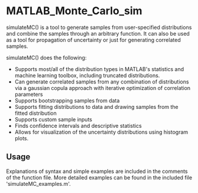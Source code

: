 # MATLAB_Monte_Carlo_sim

simulateMC() is a tool to generate samples from user-specified distributions and combine the samples through an arbitrary function. 
It can also be used as a tool for propagation of uncertainty or just for generating correlated samples.

simulateMC() does the following:
* Supports most/all of the distribution types in MATLAB's statistics and machine learning toolbox, including truncated distributions.
* Can generate correlated samples from any combination of distributions via a gaussian copula approach with iterative optimization of correlation parameters
* Supports bootstrapping samples from data
* Supports fitting distributions to data and drawing samples from the fitted distribution
* Supports custom sample inputs
* Finds confidence intervals and descriptive statistics
* Allows for visualization of the uncertainty distributions using histogram plots.

## Usage
Explanations of syntax and simple examples are included in the comments of the function file. More detailed examples can be found in the included file 'simulateMC_examples.m'.
